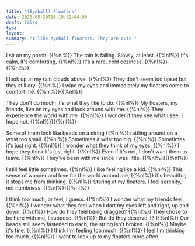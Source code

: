 ```yaml
---
title: "(Eyeball) Floaters"
date: 2025-05-29T10:10:52-04:00
draft: false
type:
layout:
summary: "I like eyeball floaters. They are cute."
---
```


I sit on my porch.
{{%nl%}}
The rain is falling. Slowly, at least.
{{%nl%}}
It's calm, it's comforting,
{{%nl%}}
It's a rare, cold coziness.
{{%nl%}}{{%nl%}}

I look up at my rain clouds above.
{{%nl%}}
They don't seem too upset but they still cry.
{{%nl%}}
I wipe my eyes and immediately my floaters come to comfort me.
{{%nl%}}{{%nl%}}

They don't do much; it's what they like to do.
{{%nl%}}
My floaters, my friends, live on my eyes and look around with me.
{{%nl%}}
They experience the world with me.
{{%nl%}}
I wonder if they see what I see. I hope not.
{{%nl%}}{{%nl%}}

Some of them look like beads on a string
{{%nl%}}
rattling around on a wrist too small.
{{%nl%}}
Sometimes a wrist too big.
{{%nl%}}
Sometimes it's just right.
{{%nl%}}
I wonder what they think of my eyes.
{{%nl%}}
I hope they think it's just right.
{{%nl%}}
Even if it's not, I don't want them to leave.
{{%nl%}}
They've been with me since I was little.
{{%nl%}}{{%nl%}}

I still feel little sometimes.
{{%nl%}}
I like feeling like a kid.
{{%nl%}}
This sense of wonder and love for the world around me,
{{%nl%}}
it's beautiful; it stops me from thinking.
{{%nl%}}
Staring at my floaters, I feel serenity, not numbness.
{{%nl%}}{{%nl%}}

I think too much; or feel, I guess.
{{%nl%}}
I wonder what my friends feel.
{{%nl%}}
I wonder what they feel when I dart my eyes left and right, up and down.
{{%nl%}}
How do they feel being dragged?
{{%nl%}}
They chose to be here with me, I suppose.
{{%nl%}}
But do they deserve it?
{{%nl%}}
Our beads still seem fastened to each; the string isn't broken.
{{%nl%}}
Maybe it's fine.
{{%nl%}}
I think I'm feeling too much.
{{%nl%}}
I feel I'm thinking too much.
{{%nl%}}
I want to look up to my floaters more often.


